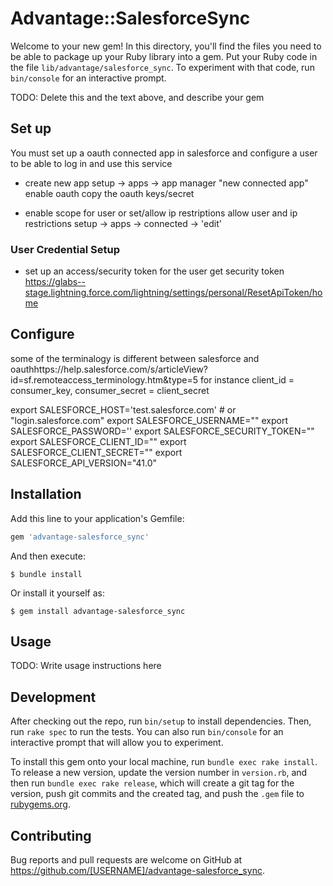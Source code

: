 # Advantage::SalesforceSync

Welcome to your new gem! In this directory, you'll find the files you need to be able to package up your Ruby library into a gem. Put your Ruby code in the file `lib/advantage/salesforce_sync`. To experiment with that code, run `bin/console` for an interactive prompt.

TODO: Delete this and the text above, and describe your gem

## Set up

You must set up a oauth connected app in salesforce and configure a user to be able to log in and use this service
 * create new app
setup -> apps -> app manager 
"new connected app"
enable oauth
copy the oauth keys/secret

* enable scope for user or set/allow ip restriptions
allow user and ip restrictions 
setup -> apps -> connected -> 'edit'

### User Credential Setup
* set up an access/security token for the user
get security token
https://glabs--stage.lightning.force.com/lightning/settings/personal/ResetApiToken/home


## Configure
 some of the terminalogy is different between salesforce and oauthhttps://help.salesforce.com/s/articleView?id=sf.remoteaccess_terminology.htm&type=5
for instance client_id = consumer_key, consumer_secret = client_secret

export SALESFORCE_HOST='test.salesforce.com' # or "login.salesforce.com"
export SALESFORCE_USERNAME=""
export SALESFORCE_PASSWORD=''
export SALESFORCE_SECURITY_TOKEN=""
export SALESFORCE_CLIENT_ID=""
export SALESFORCE_CLIENT_SECRET=""
export SALESFORCE_API_VERSION="41.0"

## Installation

Add this line to your application's Gemfile:

```ruby
gem 'advantage-salesforce_sync'
```

And then execute:

    $ bundle install

Or install it yourself as:

    $ gem install advantage-salesforce_sync

## Usage

TODO: Write usage instructions here

## Development

After checking out the repo, run `bin/setup` to install dependencies. Then, run `rake spec` to run the tests. You can also run `bin/console` for an interactive prompt that will allow you to experiment.

To install this gem onto your local machine, run `bundle exec rake install`. To release a new version, update the version number in `version.rb`, and then run `bundle exec rake release`, which will create a git tag for the version, push git commits and the created tag, and push the `.gem` file to [rubygems.org](https://rubygems.org).

## Contributing

Bug reports and pull requests are welcome on GitHub at https://github.com/[USERNAME]/advantage-salesforce_sync.
